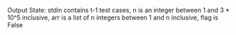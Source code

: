Output State: stdin contains t-1 test cases, n is an integer between 1 and 3 * 10^5 inclusive, arr is a list of n integers between 1 and n inclusive, flag is False